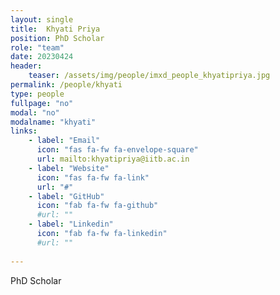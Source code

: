 ```yaml
---
layout: single
title:  Khyati Priya
position: PhD Scholar
role: "team"
date: 20230424
header:
    teaser: /assets/img/people/imxd_people_khyatipriya.jpg
permalink: /people/khyati
type: people
fullpage: "no"
modal: "no"
modalname: "khyati"
links:
    - label: "Email"
      icon: "fas fa-fw fa-envelope-square"
      url: mailto:khyatipriya@iitb.ac.in
    - label: "Website"
      icon: "fas fa-fw fa-link"
      url: "#"
    - label: "GitHub"
      icon: "fab fa-fw fa-github"
      #url: ""
    - label: "Linkedin"
      icon: "fab fa-fw fa-linkedin"
      #url: ""
      
---
```



PhD Scholar


